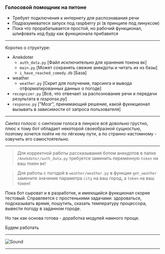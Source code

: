 ### Голосовой помощник на питоне

* Требует подключения к интернету для распознавания речи
* Подразумеватеся запуск под raspberry pi (в принципе под линуксом)
* Пока что прорабатывается простой, но рабочий функционал, шлифовать код буду как функционала прибавится

_____

Коротко о структуре:

- Anekdoter
  - `auth_data.py` [Файл исключительно для хранения токена вк]
  - `main.py` [Может сохранять свежие анекдоты и читать их из базы]
  - `i_have_reached_comedy.db` [База]
- weather
  - `weather.py` [Скрит для получения, парсинга и вывода отформатированных данных о погоде]
- `recognizer.py` [Всё, что отвечает за распознование речи и передачи результата в *response.py*]
- `response.py` ["Мозг", принимающий решение, какой фукнкционал вызывать в зависимости от запроса пользователя]

_____

*Синтез голоса*: с синтезом голоса в линуксе всё довольно грустно, плюс к тому бот обладает некоторой своеобразной сущностью, поэтому хочется пойти не по лёгкому пути, а по странно-кастомному - озвучить его самостоятельно. 

_____

> Для корректной работы рассказывания ботом анекдотов в папке `/Anekdoter/auth_data.py` требуется заменить переменную `token` на ваш токен вк!

> Для работы с погодой в `weather/weather.py` в функции `get_weather` замените значение параметра `city` на ваш город, а `token` на ваш токен! 

Пока бот сыроват и в разработке, и имеющийся функционал скорее тестовый.
Справляется с простенькими задачами: здороваться, подсказывать время, пошутить, сказать температуру процессора, вывести погоду в заданном городе.

Но так как основа готова - доработка модулей намного проще.

Будем работать

_____

![Sound](https://cdn.dribbble.com/users/6190/screenshots/4263671/browserpreview_tmp-1.gif "Оно такое тыц-тыц")

_____
